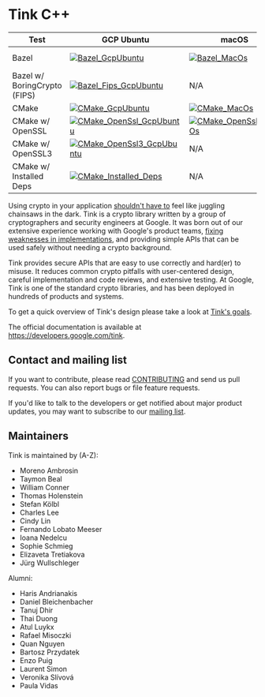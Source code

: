 # Tink C++

<!-- GCP Ubuntu --->

[bazel_gcp_ubuntu]: https://storage.googleapis.com/tink-kokoro-build-badges/tink-cc-bazel-gcp-ubuntu.svg
[bazel_fips_gcp_ubuntu]: https://storage.googleapis.com/tink-kokoro-build-badges/tink-cc-bazel-fips-gcp-ubuntu.svg
[cmake_gcp_ubuntu]: https://storage.googleapis.com/tink-kokoro-build-badges/tink-cc-cmake-gcp-ubuntu.svg
[cmake_openssl_gcp_ubuntu]: https://storage.googleapis.com/tink-kokoro-build-badges/tink-cc-cmake-openssl-gcp-ubuntu.svg
[cmake_openssl3_gcp_ubuntu]: https://storage.googleapis.com/tink-kokoro-build-badges/tink-cc-cmake-openssl3-gcp-ubuntu.svg
[cmake_installed_deps_gcp_ubuntu]: https://storage.googleapis.com/tink-kokoro-build-badges/tink-cc-cmake-installed_deps-gcp-ubuntu.svg

<!-- macOS --->

[bazel_macos]: https://storage.googleapis.com/tink-kokoro-build-badges/tink-cc-bazel-macos-external.svg
[cmake_macos]: https://storage.googleapis.com/tink-kokoro-build-badges/tink-cc-cmake-macos-external.svg
[cmake_openssl_macos]: https://storage.googleapis.com/tink-kokoro-build-badges/tink-cc-cmake-openssl-macos-external.svg

<!-- GCP Windows --->

[bazel_gcp_windows]: https://storage.googleapis.com/tink-kokoro-build-badges/tink-cc-bazel-gcp-windows-external.svg
[cmake_gcp_windows]: https://storage.googleapis.com/tink-kokoro-build-badges/tink-cc-cmake-gcp-windows-external.svg

**Test**                     | **GCP Ubuntu**                                                | **macOS**                                        | **GCP Windows**
---------------------------- | ------------------------------------------------------------- | ------------------------------------------------ | ---------------
Bazel                        | [![Bazel_GcpUbuntu][bazel_gcp_ubuntu]](#)                     | [![Bazel_MacOs][bazel_macos]](#)                 | [![Bazel_GcpUbuntu][bazel_gcp_windows]](#)
Bazel w/ BoringCrypto (FIPS) | [![Bazel_Fips_GcpUbuntu][bazel_fips_gcp_ubuntu]](#)           | N/A                                              | N/A
CMake                        | [![CMake_GcpUbuntu][cmake_gcp_ubuntu]](#)                     | [![CMake_MacOs][cmake_macos]](#)                 | [![Bazel_CMake][cmake_gcp_windows]](#)
CMake w/ OpenSSL             | [![CMake_OpenSsl_GcpUbuntu][cmake_openssl_gcp_ubuntu]](#)     | [![CMake_OpenSsl_MacOs][cmake_openssl_macos]](#) | N/A
CMake w/ OpenSSL3            | [![CMake_OpenSsl3_GcpUbuntu][cmake_openssl3_gcp_ubuntu]](#)   | N/A                                              | N/A
CMake w/ Installed Deps      | [![CMake_Installed_Deps][cmake_installed_deps_gcp_ubuntu]](#) | N/A                                              | N/A


Using crypto in your application [shouldn't have to][devs_are_users_too_slides]
feel like juggling chainsaws in the dark. Tink is a crypto library written by a
group of cryptographers and security engineers at Google. It was born out of our
extensive experience working with Google's product teams,
[fixing weaknesses in implementations](https://github.com/google/wycheproof),
and providing simple APIs that can be used safely without needing a crypto
background.

Tink provides secure APIs that are easy to use correctly and hard(er) to misuse.
It reduces common crypto pitfalls with user-centered design, careful
implementation and code reviews, and extensive testing. At Google, Tink is one
of the standard crypto libraries, and has been deployed in hundreds of products
and systems.

To get a quick overview of Tink's design please take a look at
[Tink's goals](https://developers.google.com/tink/design/goals_of_tink).

The official documentation is available at https://developers.google.com/tink.

[devs_are_users_too_slides]: https://www.usenix.org/sites/default/files/conference/protected-files/hotsec15_slides_green.pdf

## Contact and mailing list

If you want to contribute, please read [CONTRIBUTING](docs/CONTRIBUTING.md) and
send us pull requests. You can also report bugs or file feature requests.

If you'd like to talk to the developers or get notified about major product
updates, you may want to subscribe to our
[mailing list](https://groups.google.com/forum/#!forum/tink-users).

## Maintainers

Tink is maintained by (A-Z):

-   Moreno Ambrosin
-   Taymon Beal
-   William Conner
-   Thomas Holenstein
-   Stefan Kölbl
-   Charles Lee
-   Cindy Lin
-   Fernando Lobato Meeser
-   Ioana Nedelcu
-   Sophie Schmieg
-   Elizaveta Tretiakova
-   Jürg Wullschleger

Alumni:

-   Haris Andrianakis
-   Daniel Bleichenbacher
-   Tanuj Dhir
-   Thai Duong
-   Atul Luykx
-   Rafael Misoczki
-   Quan Nguyen
-   Bartosz Przydatek
-   Enzo Puig
-   Laurent Simon
-   Veronika Slívová
-   Paula Vidas
